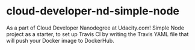 # cloud-developer-nd-simple-node
 As a part of Cloud Developer Nanodegree at Udacity.com! Simple Node project as a starter, to set up Travis CI by writing the Travis YAML file that will push your Docker image to DockerHub.
